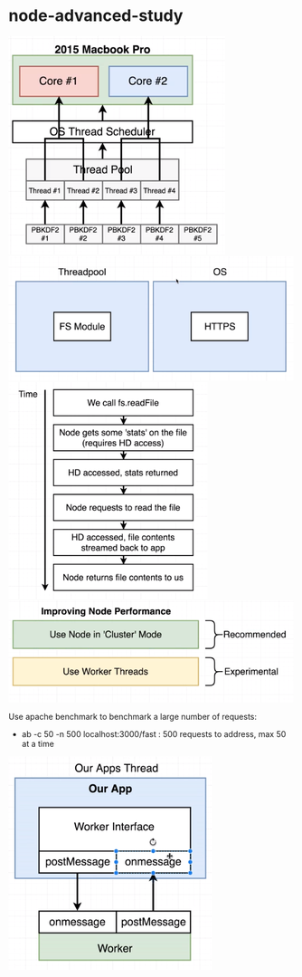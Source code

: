 # node-advanced-study
![Alt text](node-thread-pool.png?raw=true "Title")
![Alt text](thread-pool-os.png?raw=true "Title")
![Alt text](node-fs.png?raw=true "Title")
![Alt text](improve-node-performance.png?raw=true "Title")

Use apache benchmark to benchmark a large number of requests:
- ab -c 50 -n 500 localhost:3000/fast : 500 requests to address, max 50 at a time

![Alt text](worker-threads.png?raw=true "Title")

